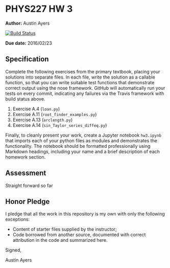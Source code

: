 # PHYS227 HW 3

**Author:** Austin Ayers

[![Build Status](https://travis-ci.org/chapman-phys227-2016s/hw-3-C0demonkee.svg?branch=master)](https://travis-ci.org/chapman-phys227-2016s/hw-3-C0demonkee)

**Due date:** 2016/02/23

## Specification

Complete the following exercises from the primary textbook, placing your solutions into separate files. In each file, write the solution as a callable function, so that you can write suitable test functions that demonstrate correct output using the nose framework. GitHub will automatically run your tests on every commit, indicating any failures via the Travis framework with build status above.

1. Exercise A.4 (```loan.py```)
1. Exercise A.11 (```root_finder_examples.py```)
1. Exercise A.13 (```arclength.py```)
1. Exercise A.14 (```sin_Taylor_series_diffeq.py```)

Finally, to cleanly present your work, create a Jupyter notebook ```hw3.ipynb``` that imports each of your python files as modules and demonstrates the functionality. The notebook should be formatted professionally using Markdown headings, including your name and a brief description of each homework section.

## Assessment

Straight forward so far

## Honor Pledge

I pledge that all the work in this repository is my own with only the following exceptions:

* Content of starter files supplied by the instructor;
* Code borrowed from another source, documented with correct attribution in the code and summarized here.

Signed,

Austin Ayers
